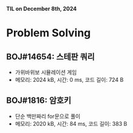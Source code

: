 **TIL on December 8th, 2024**

# Problem Solving
## BOJ#14654: 스테판 쿼리
* 가위바위보 시뮬레이션 게임
* 메모리: 2024 kB, 시간: 0 ms, 코드 길이: 724 B

## BOJ#1816: 암호키
* 단순 백만짜리 for문으로 풀이
* 메모리: 2020 kB, 시간: 84 ms, 코드 길이: 383 B

